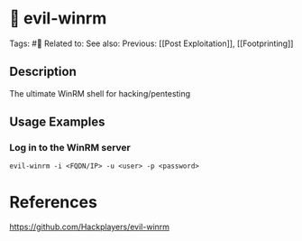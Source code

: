 # 💢 evil-winrm

Tags: #💢
Related to: 
See also: 
Previous: [[Post Exploitation]], [[Footprinting]]


## Description

The ultimate WinRM shell for hacking/pentesting

## Usage Examples

### Log in to the WinRM server

	evil-winrm -i <FQDN/IP> -u <user> -p <password>

# References

https://github.com/Hackplayers/evil-winrm